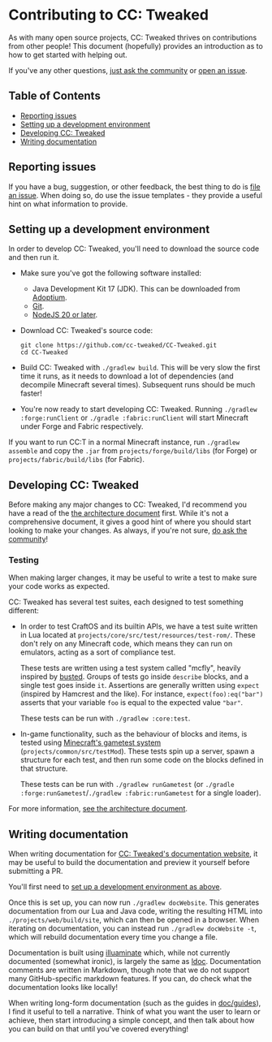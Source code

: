<!--
SPDX-FileCopyrightText: 2020 The CC: Tweaked Developers

SPDX-License-Identifier: MPL-2.0
-->

# Contributing to CC: Tweaked
As with many open source projects, CC: Tweaked thrives on contributions from other people! This document (hopefully)
provides an introduction as to how to get started with helping out.

If you've any other questions, [just ask the community][community] or [open an issue][new-issue].

## Table of Contents
 - [Reporting issues](#reporting-issues)
 - [Setting up a development environment](#setting-up-a-development-environment)
 - [Developing CC: Tweaked](#developing-cc-tweaked)
 - [Writing documentation](#writing-documentation)

## Reporting issues
If you have a bug, suggestion, or other feedback, the best thing to do is [file an issue][new-issue]. When doing so, do
use the issue templates - they provide a useful hint on what information to provide.

## Setting up a development environment
In order to develop CC: Tweaked, you'll need to download the source code and then run it.

 - Make sure you've got the following software installed:
   - Java Development Kit 17 (JDK). This can be downloaded from [Adoptium].
   - [Git](https://git-scm.com/).
   - [NodeJS 20 or later][node].

 - Download CC: Tweaked's source code:
   ```
   git clone https://github.com/cc-tweaked/CC-Tweaked.git
   cd CC-Tweaked
   ```

 - Build CC: Tweaked with `./gradlew build`. This will be very slow the first time it runs, as it needs to download a
   lot of dependencies (and decompile Minecraft several times). Subsequent runs should be much faster!

 - You're now ready to start developing CC: Tweaked. Running `./gradlew :forge:runClient` or
   `./gradle :fabric:runClient` will start Minecraft under Forge and Fabric respectively.

If you want to run CC:T in a normal Minecraft instance, run `./gradlew assemble` and copy the `.jar` from
`projects/forge/build/libs` (for Forge) or `projects/fabric/build/libs` (for Fabric).

## Developing CC: Tweaked
Before making any major changes to CC: Tweaked, I'd recommend you have a read of the [the architecture
document][architecture] first. While it's not a comprehensive document, it gives a good hint of where you should start
looking to make your changes. As always, if you're not sure, [do ask the community][community]!

### Testing
When making larger changes, it may be useful to write a test to make sure your code works as expected.

CC: Tweaked has several test suites, each designed to test something different:

 - In order to test CraftOS and its builtin APIs, we have a test suite written in Lua located at
   `projects/core/src/test/resources/test-rom/`. These don't rely on any Minecraft code, which means they can run on
   emulators, acting as a sort of compliance test.

   These tests are written using a test system called "mcfly", heavily inspired by [busted]. Groups of tests go inside
   `describe` blocks, and a single test goes inside `it`. Assertions are generally written using `expect` (inspired by
   Hamcrest and the like). For instance, `expect(foo):eq("bar")` asserts that your variable `foo` is equal to the
   expected value `"bar"`.

   These tests can be run with `./gradlew :core:test`.

 - In-game functionality, such as the behaviour of blocks and items, is tested using [Minecraft's gametest
   system][mc-test] (`projects/common/src/testMod`). These tests spin up a server, spawn a structure for each test, and
   then run some code on the blocks defined in that structure.

   These tests can be run with `./gradlew runGametest` (or `./gradle :forge:runGametest`/`./gradlew :fabric:runGametest`
   for a single loader).

For more information, [see the architecture document][architecture].

## Writing documentation
When writing documentation for [CC: Tweaked's documentation website][docs], it may be useful to build the documentation
and preview it yourself before submitting a PR.

You'll first need to [set up a development environment as above](#setting-up-a-development-environment).

Once this is set up, you can now run `./gradlew docWebsite`. This generates documentation from our Lua and Java code,
writing the resulting HTML into `./projects/web/build/site`, which can then be opened in a browser. When iterating on
documentation, you can instead run `./gradlew docWebsite -t`, which will rebuild documentation every time you change a
file.

Documentation is built using [illuaminate] which, while not currently documented (somewhat ironic), is largely the same
as [ldoc][ldoc]. Documentation comments are written in Markdown, though note that we do not support many GitHub-specific
markdown features. If you can, do check what the documentation looks like locally!

When writing long-form documentation (such as the guides in [doc/guides](doc/guides)), I find it useful to tell a
narrative. Think of what you want the user to learn or achieve, then start introducing a simple concept, and then talk
about how you can build on that until you've covered everything!

[new-issue]: https://github.com/cc-tweaked/CC-Tweaked/issues/new/choose "Create a new issue"
[community]: README.md#community "Get in touch with the community."
[Adoptium]: https://adoptium.net/temurin/releases?version=17 "Download OpenJDK 17"
[illuaminate]: https://github.com/SquidDev/illuaminate/ "Illuaminate on GitHub"
[docs]: https://tweaked.cc/ "CC: Tweaked documentation"
[ldoc]: http://stevedonovan.github.io/ldoc/ "ldoc, a Lua documentation generator."
[mc-test]: https://www.youtube.com/watch?v=vXaWOJTCYNg
[busted]: https://github.com/Olivine-Labs/busted "busted: Elegant Lua unit testing."
[node]: https://nodejs.org/en/ "Node.js"
[architecture]: projects/ARCHITECTURE.md
